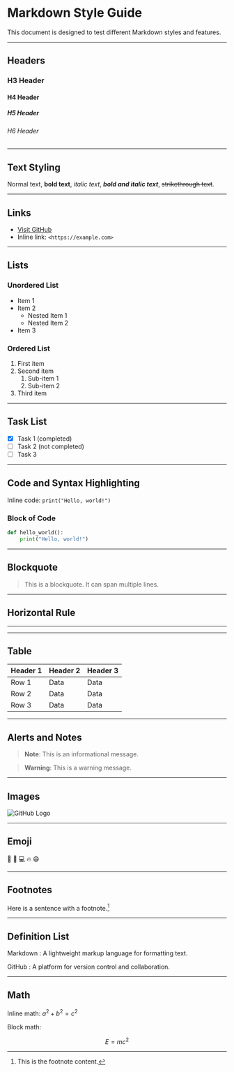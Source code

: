 # Markdown Style Guide

This document is designed to test different Markdown styles and features.

---

## Headers

### H3 Header
#### H4 Header
##### H5 Header
###### H6 Header

---

## Text Styling

Normal text, **bold text**, *italic text*, ***bold and italic text***, ~~strikethrough text~~.

---

## Links

- [Visit GitHub](https://github.com)
- Inline link: `<https://example.com>`

---

## Lists

### Unordered List
- Item 1
- Item 2
  - Nested Item 1
  - Nested Item 2
- Item 3

### Ordered List
1. First item
2. Second item
   1. Sub-item 1
   2. Sub-item 2
3. Third item

---

## Task List

- [x] Task 1 (completed)
- [ ] Task 2 (not completed)
- [ ] Task 3

---

## Code and Syntax Highlighting

Inline code: `print("Hello, world!")`

### Block of Code

```python
def hello_world():
    print("Hello, world!")
```

---

## Blockquote

> This is a blockquote.
> It can span multiple lines.

---

## Horizontal Rule

---

---

## Table

| Header 1 | Header 2 | Header 3 |
|----------|----------|----------|
| Row 1    | Data     | Data     |
| Row 2    | Data     | Data     |
| Row 3    | Data     | Data     |

---

## Alerts and Notes

> **Note**: This is an informational message.

> **Warning**: This is a warning message.

---

## Images

![GitHub Logo](https://github.githubassets.com/images/modules/logos_page/GitHub-Mark.png)

---

## Emoji

🎉 🚀 💻 🔥 😄

---

## Footnotes

Here is a sentence with a footnote.[^1]

[^1]: This is the footnote content.

---

## Definition List

Markdown
: A lightweight markup language for formatting text.

GitHub
: A platform for version control and collaboration.

---

## Math

Inline math: $a^2 + b^2 = c^2$

Block math:

```math
E = mc^2
```
